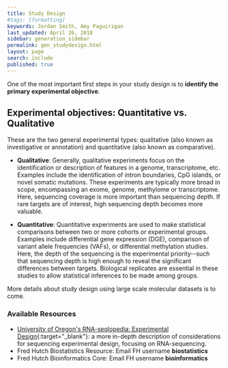 ```yaml
---
title: Study Design
#tags: [formatting]
keywords: Jordan Smith, Amy Paguirigan
last_updated: April 26, 2018
sidebar: generation_sidebar
permalink: gen_studydesign.html
layout: page
search: include
published: true
---
```

One of the most important first steps in your study design is to **identify the primary experimental objective**.

## Experimental objectives: Quantitative vs. Qualitative
These are the two general experimental types: qualitative (also known as investigative or annotation) and quantitative (also known as comparative).

- **Qualitative**: Generally, qualitative experiments focus on the identification or description of features in a genome, transcriptome, etc.  Examples include the identification of intron boundaries, CpG islands, or novel somatic mutations.  These experiments are typically more broad in scope, encompassing an exome, genome, methylome or transcriptome.  Here, sequencing coverage is more important than sequencing depth. If rare targets are of interest, high sequencing depth becomes more valuable.  

- **Quantitative**: Quantitative experiments are used to make statistical comparisons between two or more cohorts or experimental groups.  Examples include differential gene expression (DGE), comparison of variant allele frequencies (VAFs), or differential methylation studies.  Here, the depth of the sequencing is the experimental priority--such that sequencing depth is high enough to reveal the significant differences between targets. Biological replicates are essential in these studies to allow statistical inferences to be made among groups.

More details about study design using large scale molecular datasets is to come.

### Available Resources
  - [University of Oregon's RNA-seqlopedia: Experimental Design](https://rnaseq.uoregon.edu/#exp-design-experimental-objectives){:target="_blank"}<!--_-->: a more in-depth description of considerations for sequencing experimental design, focusing on RNA-sequencing.
  - Fred Hutch Biostatistics Resource: Email FH username **biostatistics**
  - Fred Hutch Bioinformatics Core:  Email FH username **bioinformatics**
